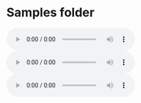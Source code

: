 # Samples folder
<audio controls src="birds_chirping.mp3" title="Title"></audio>
<audio controls src="cows_mooing.mp3" title=""></audio>
<audio controls src="saddness_by_enigma.mp3" title="Title"></audio>
